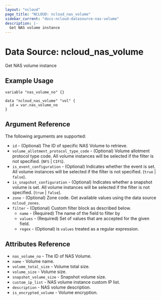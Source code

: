 ```yaml
---
layout: "ncloud"
page_title: "NCLOUD: ncloud_nas_volume"
sidebar_current: "docs-ncloud-datasource-nas-volume"
description: |-
  Get NAS volume instance
---
```


# Data Source: ncloud_nas_volume

Get NAS volume instance

## Example Usage

```hcl
variable "nas_volume_no" {}

data "ncloud_nas_volume" "vol" {
  id = var.nas_volume_no
}
```

## Argument Reference

The following arguments are supported:

* `id` - (Optional) The ID of specific NAS Volume to retrieve.
* `volume_allotment_protocol_type_code` - (Optional) Volume allotment protocol type code. All volume instances will be selected if the filter is not specified. (`NFS` | `CIFS`).
* `is_event_configuration` - (Optional) Indicates whether the event is set. All volume instances will be selected if the filter is not specified. (`true` | `false`).
* `is_snapshot_configuration` - (Optional) Indicates whether a snapshot volume is set. All volume instances will be selected if the filter is not specified. (`true` | `false`).
* `zone` - (Optional) Zone code. Get available values using the data source `ncloud_zones`.
* `filter` - (Optional) Custom filter block as described below.
  * `name` - (Required) The name of the field to filter by
  * `values` - (Required) Set of values that are accepted for the given field.
  * `regex` - (Optional) is `values` treated as a regular expression.
  
## Attributes Reference

* `nas_volume_no` - The ID of NAS Volume.
* `name` - Volume name.
* `volume_total_size` - Volume total size.
* `volume_size` - Volume size.
* `snapshot_volume_size` - Snapshot volume size.
* `custom_ip_list` - NAS volume instance custom IP list.
* `description` - NAS volume description.
* `is_encrypted_volume` - Volume encryption. 

